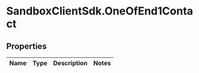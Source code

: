 # SandboxClientSdk.OneOfEnd1Contact

## Properties
Name | Type | Description | Notes
------------ | ------------- | ------------- | -------------

